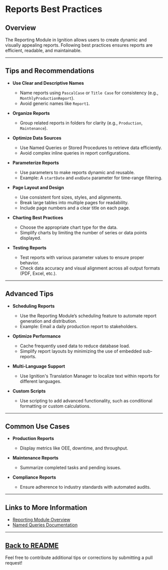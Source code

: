 # Reports Best Practices

## Overview
The Reporting Module in Ignition allows users to create dynamic and visually appealing reports. Following best practices ensures reports are efficient, readable, and maintainable.

---

## Tips and Recommendations

- **Use Clear and Descriptive Names**
  - Name reports using `PascalCase` or `Title Case` for consistency (e.g., `MonthlyProductionReport`).
  - Avoid generic names like `Report1`.

- **Organize Reports**
  - Group related reports in folders for clarity (e.g., `Production`, `Maintenance`).

- **Optimize Data Sources**
  - Use Named Queries or Stored Procedures to retrieve data efficiently.
  - Avoid complex inline queries in report configurations.

- **Parameterize Reports**
  - Use parameters to make reports dynamic and reusable.
  - Example: A `startDate` and `endDate` parameter for time-range filtering.

- **Page Layout and Design**
  - Use consistent font sizes, styles, and alignments.
  - Break large tables into multiple pages for readability.
  - Include page numbers and a clear title on each page.

- **Charting Best Practices**
  - Choose the appropriate chart type for the data.
  - Simplify charts by limiting the number of series or data points displayed.

- **Testing Reports**
  - Test reports with various parameter values to ensure proper behavior.
  - Check data accuracy and visual alignment across all output formats (PDF, Excel, etc.).

---

## Advanced Tips

- **Scheduling Reports**
  - Use the Reporting Module’s scheduling feature to automate report generation and distribution.
  - Example: Email a daily production report to stakeholders.

- **Optimize Performance**
  - Cache frequently used data to reduce database load.
  - Simplify report layouts by minimizing the use of embedded sub-reports.

- **Multi-Language Support**
  - Use Ignition's Translation Manager to localize text within reports for different languages.

- **Custom Scripts**
  - Use scripting to add advanced functionality, such as conditional formatting or custom calculations.

---

## Common Use Cases

- **Production Reports**
  - Display metrics like OEE, downtime, and throughput.

- **Maintenance Reports**
  - Summarize completed tasks and pending issues.

- **Compliance Reports**
  - Ensure adherence to industry standards with automated audits.

---

## Links to More Information
- [Reporting Module Overview](https://docs.inductiveautomation.com/display/DOC81/Reporting+Module)
- [Named Queries Documentation](https://docs.inductiveautomation.com/display/DOC81/Named+Queries)

---
[Back to README](../README.md)
---

Feel free to contribute additional tips or corrections by submitting a pull request!
